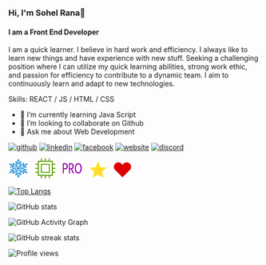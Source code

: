 ### Hi, I'm Sohel Rana👋
#### I am a Front End Developer
I am a quick learner. I believe in hard work and efficiency. I always like to learn new things and have
experience with new stuff. Seeking a challenging position where I can utilize my quick learning abilities,
strong work ethic, and passion for efficiency to contribute to a dynamic team. I aim to continuously learn and adapt to new technologies.

Skills: REACT / JS / HTML / CSS

- 🌱 I’m currently learning Java Script 
- 👯 I’m looking to collaborate on Github 
- 💬 Ask me about Web Development 


[<img src='https://cdn.jsdelivr.net/npm/simple-icons@3.0.1/icons/github.svg' alt='github' height='40'>](https://github.com/sohelranagtc)  [<img src='https://cdn.jsdelivr.net/npm/simple-icons@3.0.1/icons/linkedin.svg' alt='linkedin' height='40'>](https://www.linkedin.com/in/sohelrana96/)  [<img src='https://cdn.jsdelivr.net/npm/simple-icons@3.0.1/icons/facebook.svg' alt='facebook' height='40'>](https://www.facebook.com/sohelph7)  [<img src='https://cdn.jsdelivr.net/npm/simple-icons@3.0.1/icons/icloud.svg' alt='website' height='40'>](https://sohel-tech.netlify.app/)  [<img src='https://cdn.jsdelivr.net/npm/simple-icons@3.0.1/icons/discord.svg' alt='discord' height='40'>](sohel696)  

<a href='https://archiveprogram.github.com/'><img src='https://raw.githubusercontent.com/acervenky/animated-github-badges/master/assets/acbadge.gif' width='40' height='40'></a> <a href='https://docs.github.com/en/developers'><img src='https://raw.githubusercontent.com/acervenky/animated-github-badges/master/assets/devbadge.gif' width='40' height='40'></a> <a href='https://github.com/pricing'><img src='https://raw.githubusercontent.com/acervenky/animated-github-badges/master/assets/pro.gif' width='40' height='40'></a> <a href='https://stars.github.com/'><img src='https://raw.githubusercontent.com/acervenky/animated-github-badges/master/assets/starbadge.gif' width='35' height='35'></a> <a href='https://docs.github.com/en/github/supporting-the-open-source-community-with-github-sponsors'><img src='https://raw.githubusercontent.com/acervenky/animated-github-badges/master/assets/sponsorbadge.gif' width='35' height='35'></a> 

[![Top Langs](https://github-readme-stats.vercel.app/api/top-langs/?username=sohelranagtc)](https://github.com/anuraghazra/github-readme-stats)

![GitHub stats](https://github-readme-stats.vercel.app/api?username=sohelranagtc&show_icons=true&count_private=true)  

![GitHub Activity Graph](https://activity-graph.herokuapp.com/graph?username=sohelranagtc)  

![GitHub streak stats](https://streak-stats.demolab.com/?user=sohelranagtc)  

![Profile views](https://gpvc.arturio.dev/sohelranagtc)  
